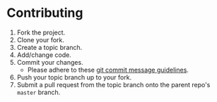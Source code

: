 # Contributing

1. Fork the project.
2. Clone your fork.
3. Create a topic branch.
4. Add/change code.
5. Commit your changes.
   * Please adhere to these [git commit message guidelines](http://tbaggery.com/2008/04/19/a-note-about-git-commit-messages.html).
6. Push your topic branch up to your fork.
7. Submit a pull request from the topic branch onto the parent repo's `master` branch.